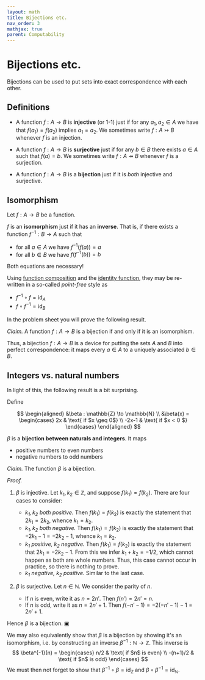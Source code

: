 ```yaml
---
layout: math
title: Bijections etc.
nav_order: 3
mathjax: true
parent: Computability
---
```


# Bijections etc.

Bijections can be used to put sets into exact correspondence with each other.

## Definitions

* A function $f : A \to B$ is __injective__ (or 1-1) just if for any $a_1, a_2
  \in A$ we have that $f(a_1) = f(a_2)$ implies $a_1 = a_2$. We sometimes write
  $f : A \rightarrowtail B$ whenever $f$ is an injection.

* A function $f : A \to B$ is __surjective__ just if for any $b \in B$ there
  exists $a \in A$ such that $f(a) = b$. We sometimes write $f : A
  \twoheadrightarrow B$ whenever $f$ is a surjection.

* A function $f : A \to B$ is a __bijection__ just if it is _both_ injective and
  surjective.

## Isomorphism

Let $f : A \to B$ be a function.

$f$ is an __isomorphism__ just if it has an __inverse__. That is, if there exists a function $f^{-1} : B \to A$
such that
* for all $a \in A$ we have $f^{-1}(f(a)) = a$
* for all $b \in B$ we have $f(f^{-1}(b)) = b$

Both equations are necessary!

Using [function
composition](https://uob-coms20007.github.io/reference/prereqs/functions.html#composition)
and the [identity
function](https://uob-coms20007.github.io/reference/prereqs/functions.html#identity-function),
they may be re-written in a so-called _point-free_ style as
* $f^{-1} \circ f = \textsf{id}_A$
* $f \circ f^{-1} = \textsf{id}_B$

In the problem sheet you will prove the following result.

*Claim.* A function $f : A \to B$ is a bijection if and only if it is an
isomorphism.

Thus, a bijection $f : A \to B$ is a device for putting the sets $A$ and $B$
into perfect correspondence: it maps every $a \in A$ to a uniquely associated
$b \in B$. 
## Integers vs. natural numbers

In light of this, the following result is a bit surprising.

Define

$$
\begin{aligned}
  &\beta : \mathbb{Z} \to \mathbb{N} \\
  &\beta(x) = \begin{cases}
    2x    & \text{ if $x \geq 0$} \\
    -2x-1 & \text{ if $x < 0 $}
  \end{cases}
\end{aligned}
$$

$\beta$ is a __bijection between naturals and integers__. It maps 
* positive numbers to even numbers
* negative numbers to odd numbers

*Claim.* The function $\beta$ is a bijection.

_Proof._ 

1. $\beta$ is injective. Let $k_1, k_2 \in \mathbb{Z}$, and suppose $f(k_1) = f(k_2)$.
   There are four cases to consider:
   * *$k_1, k_2$ both positive.* Then $f(k_1) = f(k_2)$ is exactly the statement that $2k_1 = 2k_2$, whence $k_1 = k_2$.
   * *$k_1, k_2$ both negative.* Then $f(k_1) = f(k_2)$ is exactly the statement that $-2k_1 - 1 = -2k_2 - 1$, whence $k_1 = k_2$.
   * *$k_1$ positive, $k_2$ negative.* Then $f(k_1) = f(k_2)$ is exactly the statement that $2k_1 = -2k_2 - 1$. From this we infer $k_1 + k_2 = -1/2$, which cannot happen as both are whole numbers. Thus, this case cannot occur in practice, so there is nothing to prove.
   * *$k_1$ negative, $k_2$ positive.* Similar to the last case.

2. $\beta$ is surjective. Let $n \in \mathbb{N}$. We consider the parity of $n$.
   * If $n$ is even, write it as $n = 2n'$. Then $f(n') = 2n' = n$.
   * If $n$ is odd, write it as $n = 2n' + 1$. Then $f(-n' - 1) = -2(-n' - 1) - 1 = 2n' + 1$.

Hence $\beta$ is a bijection. ▣

We may also equivalently show that $\beta$ is a bijection by showing it's an
isomorphism, i.e. by constructing an inverse $\beta^{-1} : \mathbb{N} \to
\mathbb{Z}$. This inverse is
$$
  \beta^{-1}(n) =
    \begin{cases}
      n/2 & \text{ if $n$ is even} \\
      -(n+1)/2 & \text{ if $n$ is odd}
    \end{cases}
$$
We must then not forget to show that $\beta^{-1} \circ \beta = \text{id}_\mathbb{Z}$ and $\beta \circ \beta^{-1} = \text{id}_\mathbb{N}$.